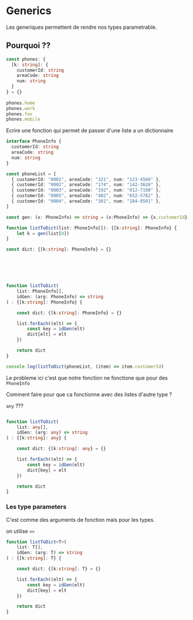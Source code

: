 # Generics

Les generiques permettent de rendre nos types parametrable.



## Pourquoi ??

```ts
const phones: {
  [k: string]: {
    customerId: string
    areaCode: string
    num: string
  }
} = {}
 
phones.home
phones.work
phones.fax
phones.mobile
```

Ecrire une fonction qui permet de passer d'une liste a un dictionnaire

```ts
interface PhoneInfo {
  customerId: string
  areaCode: string
  num: string
}

const phoneList = [
  { customerId: "0001", areaCode: "321", num: "123-4566" },
  { customerId: "0002", areaCode: "174", num: "142-3626" },
  { customerId: "0003", areaCode: "192", num: "012-7190" },
  { customerId: "0005", areaCode: "402", num: "652-5782" },
  { customerId: "0004", areaCode: "301", num: "184-8501" },
]

const gen: (x: PhoneInfo) => string = (x:PhoneInfo) => {x.customerId}

function listToDict(list: PhoneInfo[]): {[k:string]: PhoneInfo} {
    let k = gen(list[0])
}

const dict: {[k:string]: PhoneInfo} = {}






function listToDict(
    list: PhoneInfo[],
    idGen: (arg: PhoneInfo) => string
) : {[k:string]: PhoneInfo} {

    const dict: {[k:string]: PhoneInfo} = {}

    list.forEach((elt) => {
        const key = idGen(elt)
        dict[elt] = elt
    })

    return dict
}

console.log(listToDict(phoneList, (item) => item.customerId)
```

Le probleme ici c'est que notre fonction ne fonctione que pour des `PhoneInfo`

Comment faire pour que ca fonctionne avec des listes d'autre type ?


`any` ???

```ts

function listToDict(
    list: any[],
    idGen: (arg: any) => string
) : {[k:string]: any} {

    const dict: {[k:string]: any} = {}

    list.forEach((elt) => {
        const key = idGen(elt)
        dict[key] = elt
    })

    return dict
}
```

### Les type parameters

C'est comme des arguments de fonction mais pour les types.

on utilise `<>`

```ts
function listToDict<T>(
    list: T[],
    idGen: (arg: T) => string
) : {[k:string]: T} {

    const dict: {[k:string]: T} = {}

    list.forEach((elt) => {
        const key = idGen(elt)
        dict[key] = elt
    })

    return dict
}
```